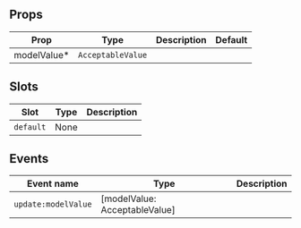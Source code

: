 <!-- This file is automatically generated, do not edit manually. -->


## Props

| Prop | Type | Description | Default |
| ---- | ---- | ----------- | ------- |
| modelValue* | `AcceptableValue` |  |  |


## Slots

| Slot | Type | Description |
| --------- | ---- | ----------- |
| `default` | None |  |


## Events

| Event name | Type | Description |
| ---------- | ---- | ----------- |
| `update:modelValue` | [modelValue: AcceptableValue] |  |

